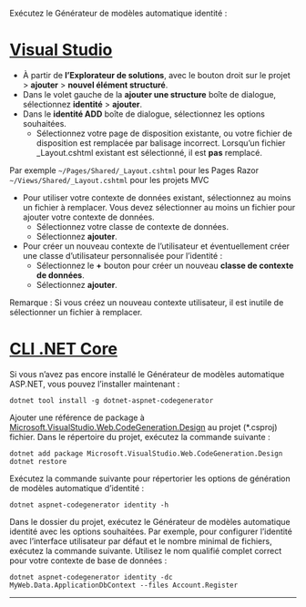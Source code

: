 Exécutez le Générateur de modèles automatique identité :

# <a name="visual-studiotabvisual-studio"></a>[Visual Studio](#tab/visual-studio)

* À partir de **l’Explorateur de solutions**, avec le bouton droit sur le projet > **ajouter** > **nouvel élément structuré**.
* Dans le volet gauche de la **ajouter une structure** boîte de dialogue, sélectionnez **identité** > **ajouter**.
* Dans le **identité ADD** boîte de dialogue, sélectionnez les options souhaitées.
  * Sélectionnez votre page de disposition existante, ou votre fichier de disposition est remplacée par balisage incorrect. Lorsqu’un fichier _Layout.cshtml existant est sélectionné, il est **pas** remplacé.

 Par exemple `~/Pages/Shared/_Layout.cshtml` pour les Pages Razor `~/Views/Shared/_Layout.cshtml` pour les projets MVC
* Pour utiliser votre contexte de données existant, sélectionnez au moins un fichier à remplacer. Vous devez sélectionner au moins un fichier pour ajouter votre contexte de données.
  * Sélectionnez votre classe de contexte de données.
  * Sélectionnez **ajouter**.
* Pour créer un nouveau contexte de l’utilisateur et éventuellement créer une classe d’utilisateur personnalisée pour l’identité :
  * Sélectionnez le **+** bouton pour créer un nouveau **classe de contexte de données**.
  * Sélectionnez **ajouter**.

Remarque : Si vous créez un nouveau contexte utilisateur, il est inutile de sélectionner un fichier à remplacer.

# <a name="net-core-clitabnetcore-cli"></a>[CLI .NET Core](#tab/netcore-cli)

Si vous n’avez pas encore installé le Générateur de modèles automatique ASP.NET, vous pouvez l’installer maintenant :

```cli
dotnet tool install -g dotnet-aspnet-codegenerator
```

Ajouter une référence de package à [Microsoft.VisualStudio.Web.CodeGeneration.Design](https://www.nuget.org/packages/Microsoft.VisualStudio.Web.CodeGeneration.Design/) au projet (\*.csproj) fichier. Dans le répertoire du projet, exécutez la commande suivante :

```cli
dotnet add package Microsoft.VisualStudio.Web.CodeGeneration.Design
dotnet restore
```

Exécutez la commande suivante pour répertorier les options de génération de modèles automatique d’identité :

```cli
dotnet aspnet-codegenerator identity -h
```

Dans le dossier du projet, exécutez le Générateur de modèles automatique identité avec les options souhaitées. Par exemple, pour configurer l’identité avec l’interface utilisateur par défaut et le nombre minimal de fichiers, exécutez la commande suivante. Utilisez le nom qualifié complet correct pour votre contexte de base de données :

```cli
dotnet aspnet-codegenerator identity -dc MyWeb.Data.ApplicationDbContext --files Account.Register
```

-------------
